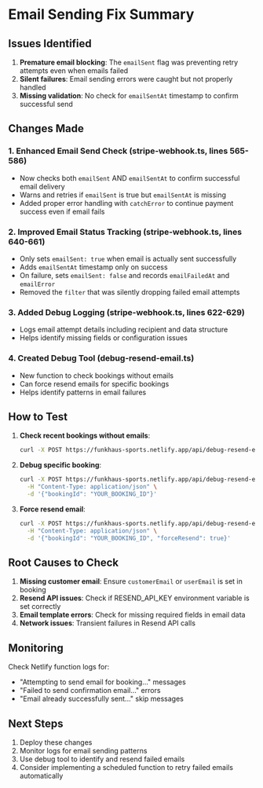 # Email Sending Fix Summary

## Issues Identified

1. **Premature email blocking**: The `emailSent` flag was preventing retry attempts even when emails failed
2. **Silent failures**: Email sending errors were caught but not properly handled
3. **Missing validation**: No check for `emailSentAt` timestamp to confirm successful send

## Changes Made

### 1. Enhanced Email Send Check (stripe-webhook.ts, lines 565-586)
- Now checks both `emailSent` AND `emailSentAt` to confirm successful email delivery
- Warns and retries if `emailSent` is true but `emailSentAt` is missing
- Added proper error handling with `catchError` to continue payment success even if email fails

### 2. Improved Email Status Tracking (stripe-webhook.ts, lines 640-661)
- Only sets `emailSent: true` when email is actually sent successfully
- Adds `emailSentAt` timestamp only on success
- On failure, sets `emailSent: false` and records `emailFailedAt` and `emailError`
- Removed the `filter` that was silently dropping failed email attempts

### 3. Added Debug Logging (stripe-webhook.ts, lines 622-629)
- Logs email attempt details including recipient and data structure
- Helps identify missing fields or configuration issues

### 4. Created Debug Tool (debug-resend-email.ts)
- New function to check bookings without emails
- Can force resend emails for specific bookings
- Helps identify patterns in email failures

## How to Test

1. **Check recent bookings without emails**:
   ```bash
   curl -X POST https://funkhaus-sports.netlify.app/api/debug-resend-email
   ```

2. **Debug specific booking**:
   ```bash
   curl -X POST https://funkhaus-sports.netlify.app/api/debug-resend-email \
     -H "Content-Type: application/json" \
     -d '{"bookingId": "YOUR_BOOKING_ID"}'
   ```

3. **Force resend email**:
   ```bash
   curl -X POST https://funkhaus-sports.netlify.app/api/debug-resend-email \
     -H "Content-Type: application/json" \
     -d '{"bookingId": "YOUR_BOOKING_ID", "forceResend": true}'
   ```

## Root Causes to Check

1. **Missing customer email**: Ensure `customerEmail` or `userEmail` is set in booking
2. **Resend API issues**: Check if RESEND_API_KEY environment variable is set correctly
3. **Email template errors**: Check for missing required fields in email data
4. **Network issues**: Transient failures in Resend API calls

## Monitoring

Check Netlify function logs for:
- "Attempting to send email for booking..." messages
- "Failed to send confirmation email..." errors
- "Email already successfully sent..." skip messages

## Next Steps

1. Deploy these changes
2. Monitor logs for email sending patterns
3. Use debug tool to identify and resend failed emails
4. Consider implementing a scheduled function to retry failed emails automatically